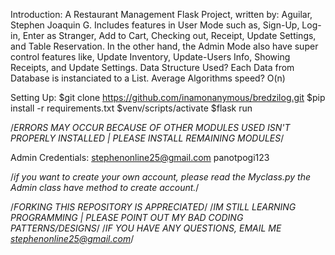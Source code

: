 Introduction:
  A Restaurant Management Flask Project, written by: Aguilar, Stephen Joaquin G. Includes features in User Mode such as, Sign-Up, Log-in, Enter as Stranger, Add to Cart, Checking out, Receipt, Update Settings, and Table Reservation. In the other hand, the Admin Mode also have super control features like, Update Inventory, Update-Users Info, Showing Receipts, and Update Settings.
Data Structure Used? Each Data from Database is instanciated to a List.
Average Algorithms speed? O(n)

Setting Up:
  $git clone https://github.com/inamonanymous/bredzilog.git
  $pip install -r requirements.txt
  $venv/scripts/activate
  $flask run

/*ERRORS MAY OCCUR BECAUSE OF OTHER MODULES USED ISN'T PROPERLY INSTALLED | PLEASE INSTALL REMAINING MODULES*/

Admin Credentials:
  stephenonline25@gmail.com
  panotpogi123

  /*if you want to create your own account, please read the Myclass.py the Admin class have method to create account.*/

/*FORKING THIS REPOSITORY IS APPRECIATED*/
/*IM STILL LEARNING PROGRAMMING | PLEASE POINT OUT MY BAD CODING PATTERNS/DESIGNS*/
/*IF YOU HAVE ANY QUESTIONS, EMAIL ME stephenonline25@gmail.com*/

